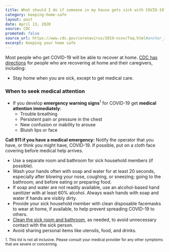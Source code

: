 ```yaml
---
title: What should I do if someone in my house gets sick with COVID-19?
category: keeping-home-safe
layout: post
date: April 13, 2020
source: CDC
promoted: false
source_url: https://www.cdc.gov/coronavirus/2019-ncov/faq.html#anchor_1584388242595
excerpt: Keeping your home safe
---
```


Most people who get COVID-19 will be able to recover at home. [CDC has directions](https://www.cdc.gov/coronavirus/2019-ncov/hcp/guidance-prevent-spread.html) for people who are recovering at home and their caregivers, including:

* Stay home when you are sick, except to get medical care.

### When to seek medical attention

* If you develop **emergency warning signs**<sup>1</sup> for COVID-19 get **medical attention immediately**:
  * Trouble breathing
  * Persistent pain or pressure in the chest
  * New confusion or inability to arouse
  * Bluish lips or face

**Call 911 if you have a medical emergency:** Notify the operator that you have, or think you might have, COVID-19. If possible, put on a cloth face covering before medical help arrives.

- Use a separate room and bathroom for sick household members (if possible).
- Wash your hands often with soap and water for at least 20 seconds, especially after blowing your nose, coughing, or sneezing; going to the bathroom; and before eating or preparing food.
- If soap and water are not readily available, use an alcohol-based hand sanitizer with at least 60% alcohol. Always wash hands with soap and water if hands are visibly dirty.
- Provide your sick household member with clean disposable facemasks to wear at home, if available, to help prevent spreading COVID-19 to others.
- [Clean the sick room and bathroom](https://www.cdc.gov/coronavirus/2019-ncov/community/home/cleaning-disinfection.html), as needed, to avoid unnecessary contact with the sick person.
- Avoid sharing personal items like utensils, food, and drinks.

<sub>1. This list is not all inclusive. Please consult your medical provider for any other symptoms that are severe or concerning.<sub>
